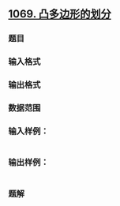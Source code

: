 ## [1069. 凸多边形的划分](https://www.acwing.com/problem/content/solution/1071/1/)

### 题目

### 输入格式

### 输出格式

### 数据范围

### 输入样例：

```

```

### 输出样例：

```

```

### 题解